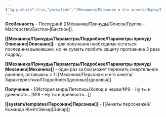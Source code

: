 ```yaml
---
{"dg-publish":true,"permalink":"/Механика/Персонаж и его анкета/Перки/Последний бастион/","noteIcon":"","created":"2025-08-21T13:47:38.081+03:00","updated":"2025-09-03T23:57:55.237+03:00"}
---
```


**Особенность** - Последний [[Механика/Причуды/Список/Группа - Мастерство/Бастион\|Бастион]].

**[[Механика/Причуды/Параметры/Подробнее/Параметры причуд/Описание\|Описание]]** - для получения необходимо остаться последним выжившим, но не суметь пробить защиту противника 3 раза подряд. 

**[[Механика/Причуды/Параметры/Подробнее/Параметры причуд/Механика\|Механика]]** - один раз за бой может пережить смертельное ранение, оставшись с 1 [[Механика/Персонаж и его анкета/Характеристики/Подробнее/Здоровье\|здоровья]]. 

**Получение** - [[История мира/Летопись/Холод и черви/№8 - Ну ты и древность...\|№8 - Ну ты и древность...]]

**[[system/templates/Персонаж\|Персонаж]]** - [[Анкеты персонажей/Команда Жжёт/Эйнар\|Эйнар]]